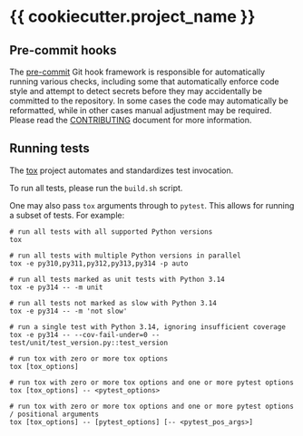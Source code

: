 <!-- vim: set ft=markdown : -->


# {{ cookiecutter.project_name }}

## Pre-commit hooks

The [pre-commit](https://pre-commit.com/) Git hook framework is responsible for automatically
running various checks, including some that automatically enforce code style and attempt to detect
secrets before they may accidentally be committed to the repository. In some cases the code may
automatically be reformatted, while in other cases manual adjustment may be required. Please read
the [CONTRIBUTING](CONTRIBUTING.md) document for more information.

## Running tests

The [tox](https://tox.readthedocs.io/en/latest/) project automates and standardizes test invocation.

To run all tests, please run the `build.sh` script.

One may also pass `tox` arguments through to `pytest`. This allows for running a subset of tests.
For example:

```shell
# run all tests with all supported Python versions
tox

# run all tests with multiple Python versions in parallel
tox -e py310,py311,py312,py313,py314 -p auto

# run all tests marked as unit tests with Python 3.14
tox -e py314 -- -m unit

# run all tests not marked as slow with Python 3.14
tox -e py314 -- -m 'not slow'

# run a single test with Python 3.14, ignoring insufficient coverage
tox -e py314 -- --cov-fail-under=0 -- test/unit/test_version.py::test_version

# run tox with zero or more tox options
tox [tox_options]

# run tox with zero or more tox options and one or more pytest options
tox [tox_options] -- <pytest_options>

# run tox with zero or more tox options and one or more pytest options / positional arguments
tox [tox_options] -- [pytest_options] [-- <pytest_pos_args>]
```
